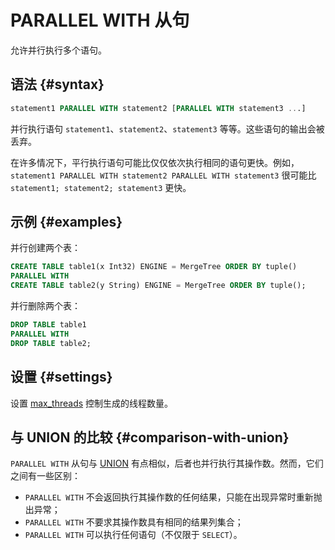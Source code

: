 
# PARALLEL WITH 从句

允许并行执行多个语句。

## 语法 {#syntax}

```sql
statement1 PARALLEL WITH statement2 [PARALLEL WITH statement3 ...]
```

并行执行语句 `statement1`、`statement2`、`statement3` 等等。这些语句的输出会被丢弃。

在许多情况下，平行执行语句可能比仅仅依次执行相同的语句更快。例如，`statement1 PARALLEL WITH statement2 PARALLEL WITH statement3` 很可能比 `statement1; statement2; statement3` 更快。

## 示例 {#examples}

并行创建两个表：

```sql
CREATE TABLE table1(x Int32) ENGINE = MergeTree ORDER BY tuple()
PARALLEL WITH
CREATE TABLE table2(y String) ENGINE = MergeTree ORDER BY tuple();
```

并行删除两个表：

```sql
DROP TABLE table1
PARALLEL WITH
DROP TABLE table2;
```

## 设置 {#settings}

设置 [max_threads](../../operations/settings/settings.md#max_threads) 控制生成的线程数量。

## 与 UNION 的比较 {#comparison-with-union}

`PARALLEL WITH` 从句与 [UNION](select/union.md) 有点相似，后者也并行执行其操作数。然而，它们之间有一些区别：
- `PARALLEL WITH` 不会返回执行其操作数的任何结果，只能在出现异常时重新抛出异常；
- `PARALLEL WITH` 不要求其操作数具有相同的结果列集合；
- `PARALLEL WITH` 可以执行任何语句（不仅限于 `SELECT`）。
